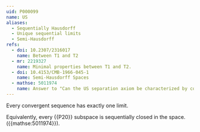 ```yaml
---
uid: P000099
name: US
aliases:
  - Sequentially Hausdorff
  - Unique sequential limits 
  - Semi-Hausdorff
refs:
  - doi: 10.2307/2316017
    name: Between T1 and T2
  - mr: 2219327
    name: Minimal properties between T1 and T2.
  - doi: 10.4153/CMB-1966-045-1
    name: Semi-Hausdorff Spaces
  - mathse: 5011974
    name: Answer to "Can the US separation axiom be characterized by compact sets?"
---
```


Every convergent sequence has exactly one limit.

Equivalently, every {{P20}} subspace
is sequentially closed in the space. ({{mathse:5011974}}).
